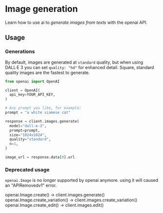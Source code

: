 # Image generation

Learn how to use ai to *generate images from texts* with the openai API.

## Usage

### Generations

By default, images are generated at `standard` quality, but when using DALL·E 3 you can set `quality: "hd"` for enhanced detail. Square, standard quality images are the fastest to generate.

```python
from openai import OpenAI

client = OpenAI(
  api_key=YOUR_API_KEY,
)

# Any prompt you like, for example:
prompt = "a white siamese cat"

response = client.images.generate(
  model="dall-e-3",
  prompt=prompt,
  size="1024x1024",
  quality="standard",
  n=1,
)

image_url = response.data[0].url
```

### Deprecated usage

`openai.Image` is no longer supported by openai anymore. using it will caused an "APIRemovedv1" error.

openai.Image.create() -> client.images.generate()
openai.Image.create_variation() -> client.images.create_variation()
openai.Image.create_edit() -> client.images.edit()
